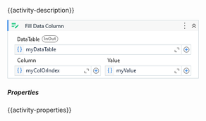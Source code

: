 {{activity-description}}

![](../img/activities/FillDataColumn.png)

##### Properties

{{activity-properties}}